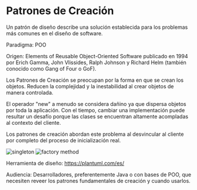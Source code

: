 # Patrones de Creación
Un patrón de diseño describe una solución establecida para los problemas más comunes en el diseño de software. 

Paradigma: POO

Origen: Elements of Reusable Object-Oriented Software publicado en 1994 por Erich Gamma, John Vlissides, Ralph Johnson y Richard Helm (también conocido como Gang of Four o GoF).

Los Patrones de Creación se preocupan por la forma en que se crean los objetos. Reducen la complejidad y la inestabilidad al crear objetos de manera controlada.

El operador "new" a menudo se considera dañino ya que dispersa objetos por toda la aplicación. Con el tiempo, cambiar una implementación puede resultar un desafío porque las clases se encuentran altamente acompladas al contexto del cliente.

Los patrones de creación abordan este problema al desvincular al cliente por completo del proceso de inicialización real.

![singleton](https://github.com/paguerre3/creational-patterns/tree/main/cp-samples/src/cp/samples/singleton)
![factory method](https://github.com/paguerre3/creational-patterns/tree/main/cp-samples/src/cp/samples/factory_method)

Herramienta de diseño: https://plantuml.com/es/

Audiencia: Desarrolladores, preferentemente Java o con bases de POO, que necesiten reveer los patrones fundamentales de creación y cuando usarlos.